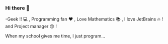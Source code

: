 ### Hi there 👋

-Geek !! 💻 , Programming fan  ❤️  , Love Mathematics 📚 , I love JetBrains 🔥 ! and Project manager 🙃 !

When my school gives me time, I just program...

